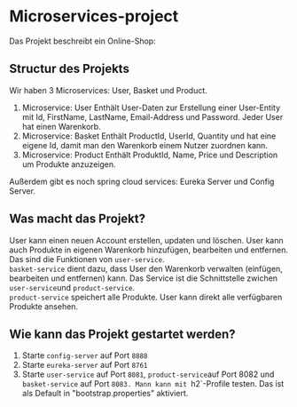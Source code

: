 # Microservices-project
Das Projekt beschreibt ein Online-Shop:

## Structur des Projekts
Wir haben 3 Microservices: User, Basket und Product.
1. Microservice: User
Enthält User-Daten zur Erstellung einer User-Entity mit Id, FirstName, LastName, Email-Address und Password. Jeder User hat einen Warenkorb.
2. Microservice: Basket
Enthält ProductId, UserId, Quantity und hat eine eigene Id, damit man den Warenkorb einem Nutzer zuordnen kann.
3. Microservice: Product
Enthält ProduktId, Name, Price und Description um Produkte anzuzeigen.

Außerdem gibt es noch spring cloud services: Eureka Server und Config Server.

## Was macht das Projekt?

User kann einen neuen Account erstellen, updaten und löschen. User kann auch Produkte in eigenen Warenkorb hinzufügen, bearbeiten und entfernen. Das sind die Funktionen von `user-service`.  
`basket-service` dient dazu, dass User den Warenkorb verwalten (einfügen, bearbeiten und entfernen) kann. Das Service ist die Schnittstelle zwichen `user-service`und `product-service`.  
`product-service` speichert alle Produkte. User kann direkt alle verfügbaren Produkte ansehen.

## Wie kann das Projekt gestartet werden?

1. Starte `config-server` auf Port `8888`
2. Starte `eureka-server` auf Port `8761`
3. Starte `user-service` auf Port `8081`, `product-service`auf Port 8082 und `basket-service` auf Port `8083. Mann kann mit `h2`-Profile testen. Das ist als Default in "bootstrap.properties" aktiviert. 
